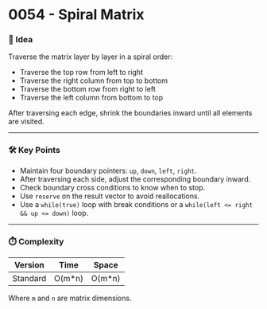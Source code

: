 # 0054 - Spiral Matrix

### 🧠 Idea  
Traverse the matrix layer by layer in a spiral order:  
- Traverse the top row from left to right  
- Traverse the right column from top to bottom  
- Traverse the bottom row from right to left  
- Traverse the left column from bottom to top  

After traversing each edge, shrink the boundaries inward until all elements are visited.

---

### 🛠️ Key Points  
- Maintain four boundary pointers: `up`, `down`, `left`, `right`.  
- After traversing each side, adjust the corresponding boundary inward.  
- Check boundary cross conditions to know when to stop.  
- Use `reserve` on the result vector to avoid reallocations.  
- Use a `while(true)` loop with break conditions or a `while(left <= right && up <= down)` loop.

---

### ⏱️ Complexity

| Version   | Time  | Space  |
|-----------|-------|--------|
| Standard  | O(m*n) | O(m*n) |

Where `m` and `n` are matrix dimensions.